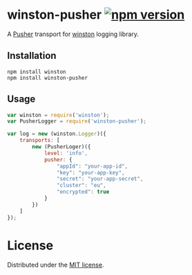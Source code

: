 # winston-pusher [![npm version](https://badge.fury.io/js/winston-pusher.svg)](https://badge.fury.io/js/winston-pusher)
A [Pusher](https://pusher.com) transport for [winston](https://www.npmjs.com/package/winston) logging library.

## Installation

```
npm install winston
npm install winston-pusher
```

## Usage

```javascript
var winston = require('winston');
var PusherLogger = require('winston-pusher');

var log = new (winston.Logger)({
    transports: [
        new (PusherLoger)({
            level: 'info',
            pusher: {
                "appId": "your-app-id",
                "key": "your-app-key",
                "secret": "your-app-secret",
                "cluster": "eu",
                "encrypted": true
            }
        })
    ]
});


```

# License
Distributed under the [MIT license](https://github.com/meletisf/winston-pusher/blob/master/LICENSE.md).
